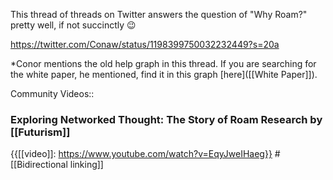 This thread of threads on Twitter answers the question of "Why Roam?" pretty well, if not succinctly 😉

https://twitter.com/Conaw/status/1198399750032232449?s=20a

*Conor mentions the old help graph in this thread. If you are searching for the white paper, he mentioned, find it in this graph [here]([[White Paper]]).



Community Videos::

### Exploring Networked Thought: The Story of Roam Research by [[Futurism]]

{{[[video]]: https://www.youtube.com/watch?v=EqyJweIHaeg}}
#[[Bidirectional linking]]

